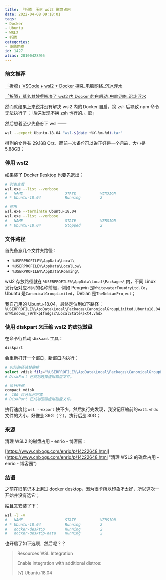 ```yaml
---
title: 「折腾」压缩 wsl2 磁盘占用
date: 2022-04-08 09:18:01
tags:
- Docker
- Ubuntu
- WSL2
- 折腾
categories:
- 电脑网络
id: 1427
alias: 20100428905
---
```


### 前文推荐

[「折腾」VSCode + wsl2 + Docker 探究\_电脑网络\_沉冰浮水](https://www.wdssmq.com/post/20220211184.html "「折腾」VSCode + wsl2 + Docker 探究\_电脑网络\_沉冰浮水")

[「折腾」莫名其妙得解决了 wsl2 内 Docker 的自启动\_电脑网络\_沉冰浮水](https://www.wdssmq.com/post/20140328160.html "「折腾」莫名其妙得解决了 wsl2 内 Docker 的自启动\_电脑网络\_沉冰浮水")

然而就结果上来说并没有解决 wsl2 内的 Docker 自启，换 zsh 后导致 npm 命令无法执行了；「后来发现不换 zsh 也行的。。囧」

<!--more-->

然后想着至少先备份下 wsl ——

```bash
wsl --export Ubuntu-18.04 "wsl-$(date +%Y-%m-%d).tar"
```

得到的文件有 29.1GB Orz，而前一次备份可以说正好是一个月前，大小是 5.88GB；

### 停用 wsl2

如果装了 Docker Desktop 也要先退出；

```bash
# 列表查看
wsl.exe --list --verbose
#   NAME                   STATE           VERSION
# * Ubuntu-18.04           Running         2

# 停用
wsl.exe --terminate Ubuntu-18.04
wsl.exe --list --verbose
#   NAME                   STATE           VERSION
# * Ubuntu-18.04           Stopped         2
```

### 文件路径

首先备忘几个文件夹路径：

- `%USERPROFILE%\AppData\Local\`
- `%USERPROFILE%\AppData\LocalLow\`
- `%USERPROFILE%\AppData\Roaming\`

wsl2 存放路径就在 `%USERPROFILE%\AppData\Local\Packages\` 内，不同 Linux 发行版对应不同的名称前缀，例如 Pengwin 是`WhitewaterFoundryLtd.Co`，Ubuntu 是`CanonicalGroupLimited`，Debian 是`TheDebianProject`；

我自己用的 Ubuntu-18.04，最终定位到如下路径：`%USERPROFILE%\AppData\Local\Packages\CanonicalGroupLimited.Ubuntu18.04onWindows_79rhkp1fndgsc\LocalState\ext4.vhdx`

### 使用 diskpart 来压缩 wsl2 的虚拟磁盘

在命令行启动 diskpart 工具：

```bat
diskpart
```

会重新打开一个窗口，新窗口内执行：

```bash
# 实际路径请替换掉
select vdisk file="%USERPROFILE%\AppData\Local\Packages\CanonicalGroupLimited.Ubuntu18.04onWindows_79rhkp1fndgsc\LocalState\ext4.vhdx"
# DiskPart 已成功选择虚拟磁盘文件。

# 执行压缩
compact vdisk
#  100 百分比已完成
# DiskPart 已成功压缩虚拟磁盘文件。
```

执行速度比 `wsl --export` 快不少，然后执行完发现，我没记压缩前的`ext4.vhdx`文件的大小，好像是 39G（？），执行后是 30G；

### 来源

清理 WSL2 的磁盘占用 - enrio - 博客园：

[https://www.cnblogs.com/enrio/p/14222648.html](https://www.cnblogs.com/enrio/p/14222648.html "清理 WSL2 的磁盘占用 - enrio - 博客园")

### 结语

之前在旧笔记本上用过 docker desktop，因为很卡所以印象不太好，所以这次一开始并没有选它；

姑且又安装了下：

```bash
wsl -l -v
#   NAME                   STATE           VERSION
# * Ubuntu-18.04           Running         2
#   docker-desktop         Running         2
#   docker-desktop-data    Running         2
```

也开启了如下选项，然后呢？？

> Resources
> WSL Integration
>
> Enable integration with additional distros:
>
> [√] Ubuntu-18.04
